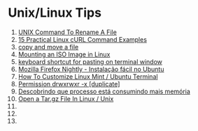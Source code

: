 # Unix/Linux Tips

1. [UNIX Command To Rename A File](http://www.cyberciti.biz/faq/unix-command-rename-file/)
1. [15 Practical Linux cURL Command Examples](http://www.thegeekstuff.com/2012/04/curl-examples/)
1. [copy and move a file](http://cmgm.stanford.edu/classes/unix/cp.html)
1. [Mounting an ISO Image in Linux](https://gist.github.com/ericdouglas/7880bdd7a20e1ad40802)
1. [keyboard shortcut for pasting on terminal window](http://askubuntu.com/questions/202459/keyboard-shortcut-for-pasting-on-terminal-window)
1. [Mozilla Firefox Nightly - Instalação fácil no Ubuntu](http://www.vivaolinux.com.br/dica/Mozilla-Firefox-Nightly-Instalacao-facil-no-Ubuntu)
1. [How To Customize Linux Mint / Ubuntu Terminal](http://www.ihaveapc.com/2011/07/how-to-customize-linux-mint-ubuntu-terminal/)
1. [Permission drwxrwxr -x [duplicate]](http://askubuntu.com/questions/409076/permission-drwxrwxr-x)
1. [Descobrindo que processo está consumindo mais memória](http://www.vivaolinux.com.br/dica/Descobrindo-que-processo-esta-consumindo-mais-memoria)
1. [Open a Tar.gz File In Linux / Unix](http://www.cyberciti.biz/faq/howto-open-a-tar-gz-file-in-linux-unix/)
1. []()
1. []()
1. []()
